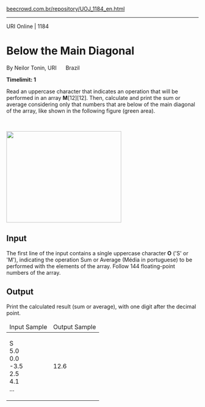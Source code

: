 <p><a href="https://www.beecrowd.com.br/repository/UOJ_1184_en.html">beecrowd.com.br/repository/UOJ_1184_en.html</a></p><hr>
<div>
  <span>URI Online | 1184</span>
  <h1>Below the Main Diagonal</h1>
  <div><p>
     By Neilor Tonin, URI <img alt="" src="https://resources.beecrowd.com.br/gallery/images/flags/br.gif" style="width: 16px; height: 11px; "> Brazil</p>
  </div>
  <strong>Timelimit: 1</strong>
</div>
<div>
<div>
  <p>
  Read an uppercase character that indicates an operation that will be performed in an array <strong>M</strong>[12][12]. Then, calculate and print the sum or average considering only that numbers that are below of the main diagonal of the array, like shown in the following figure (green area).</p><br>
  <p>
  <img alt="" src="https://resources.beecrowd.com.br/gallery/images/problems/UOJ_1184.png" style="width: 301px; height: 240px;"></p>
</div>
<h2>Input</h2>
<div>
  <p>
   The first line of the input contains a single uppercase character <strong>O</strong> ('S' or 'M'), indicating the operation Sum or Average (Média in portuguese) to be performed with the elements of the array. Follow 144 floating-point numbers of the array.</p>
</div>
<h2>Output</h2>
<div>
  <p>
   Print the calculated result (sum or average), with one digit after the decimal point.</p>
</div>
<div></div>
  <table>
    <thead>
      <tr>
        <td>Input Sample</td>
        <td>Output Sample</td>
      </tr>
    </thead>
    <tbody>
      <tr>
        <td>
          <p>
           S<br>
           5.0<br>
           0.0<br>
           -3.5<br>
           2.5<br>
           4.1<br>
           ...</p>
        </td>
        <td>
          <p>
           12.6</p>
        </td>
      </tr>
    </tbody>
  </table>
</div>